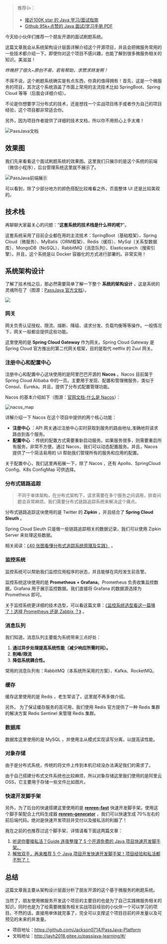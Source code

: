 > 推荐👍：
> - [接近100K star 的 Java 学习/面试指南](https://github.com/Snailclimb/JavaGuide)
> - [Github 95k+点赞的 Java 面试/学习手册.PDF](https://www.yuque.com/docs/share/f0c5ffbc-48b5-45f3-af66-2a5e6f212595)

今天给小伙伴们推荐一个朋友开源的面试刷题系统。

这篇文章我会从系统架构设计层面详解介绍这个开源项目，并且会把微服务常用的一些技术都介绍一下。即使你对这个项目不感兴趣，也能了解到很多微服务相关的知识。美滋滋！

_昨晚肝了很久~原创不易，若有帮助，求赞求转发啊！_

不得不说，这个刷题系统确实是有点东西，你真的值得拥有！首先，这是一个微服务的项目，其次这个系统涵盖了市面上常用的主流技术比如 SpringBoot、Spring Cloud 等等（后面会详细介绍）。

不论是你想要学习分布式的技术，还是想找一个实战项目练手或者作为自己的项目经验，这个项目都非常适合你。

另外，因为项目作者提供了详细的技术文档，所以你不用担心上手太难！

![PassJava文档](https://guide-blog-images.oss-cn-shenzhen.aliyuncs.com/2020-12-21/PassJava%E6%96%87%E6%A1%A3%E5%9C%B0%E5%9D%80.png)

## 效果图

我们先来看看这个面试刷题系统的效果图。这里我们只展示的是这个系统的前端（微信小程序），后台管理系统这里就不展示了。

![PassJava前端展示](https://guide-blog-images.oss-cn-shenzhen.aliyuncs.com/2020-12-21/PassJava%E5%89%8D%E7%AB%AF%E5%B1%95%E7%A4%BA.png)

可以看到，除了少部分地方的颜色搭配比较难看之外，页面整体 UI 还是比较美观的。

## 技术栈

再聊聊大家最关心的问题：“**这套系统的技术栈是什么样的呢?**”。

这套系统采用了目前企业都在用的主流技术：SpringBoot（基础框架）、Spring Cloud（微服务）、MyBatis（ORM框架）、Redis（缓存）、MySql（关系型数据库）、MongoDB（NoSQL）、RabbitMQ（消息队列）、Elasticsearch（搜索引擎）。并且，这个系统是以 Docker 容器化的方式进行部署的。非常实用！

## 系统架构设计

了解了技术栈之后，那必然需要简单了解一下整个 **系统的架构设计** ，这是系统的灵魂所在了（图源：[PassJava 官方文档](http://jayh2018.gitee.io/passjava-learning/#/01.项目简介/2.项目微服务架构图 "PassJava官方文档")）。

![](http://cdn.jayh.club/blog/20200407/scg1XhlvGbUV.png?imageslim)

### 网关

网关负责认证授权、限流、熔断、降级、请求分发、负载均衡等等操作。一般情况下，网关一般都会提供这些功能。

这里使用的是 **Spring Cloud Gateway** 作为网关。Spring Cloud Gateway 是 Spring Cloud 官方推出的第二代网关框架，目的是取代 netflix 的 Zuul 网关。

### 注册中心和配置中心

注册中心和配置中心这块使用的是阿里巴巴开源的 **Nacos** 。Nacos 目前属于 Spring Cloud Alibaba 中的一员。主要用于发现、配置和管理微服务，类似于 Consul、Eureka。并且，提供了分布式配置管理功能。

Nacos 的基本介绍如下（图源：[官网文档-什么是 Nacos](https://nacos.io/zh-cn/docs/what-is-nacos.html "官网文档-什么是 Nacos")）：

![nacos_map](https://guide-blog-images.oss-cn-shenzhen.aliyuncs.com/2020-12-21/nacosMap.jpg)

详解介绍一下 Nacos 在这个项目中提供的两个核心功能：

- **注册中心** ：API 网关通过注册中心实时获取到服务的路由地址,准确地将请求路由到各个服务。
- **配置中心** ：传统的配置方式需要重新启动服务。如果服务很多，则需要重启所有服务，非常不方便。通过 Nacos，我们可以动态配置服务。并且，Nacos 提供了一个简洁易用的 UI 帮助我们管理所有的服务和应用的配置。

关于配置中心，我们这里再拓展一下，除了 Nacos ，还有 Apollo、SpringCloud Config、K8s ConfigMap 可供选择。

### 分布式链路追踪

> 不同于单体架构，在分布式架构下，请求需要在多个服务之间调用，排查问题会非常麻烦。我们需要分布式链路追踪系统来解决这个痛点。

分布式链路追踪这块使用的是 Twitter 的 **Zipkin** ，并且结合了 **Spring Cloud Sleuth** 。

Spring Cloud Sleuth 只是做一些链路追踪相关的数据记录，我们可以使用 Zipkin Server 来处理这些数据。

相关阅读：[《40 张图看懂分布式追踪系统原理及实践》](https://mp.weixin.qq.com/s?__biz=Mzg2OTA0Njk0OA==&mid=2247492112&idx=3&sn=4eb100f4ecef98a475d7f7650c993222&chksm=cea1addbf9d624cdc0e868d3b72edf40a7a6880218ecb1a9ddbac50423d20dceceb8dca804f4&token=2007747701&lang=zh_CN#rd) 。

### 监控系统

监控系统可以帮助我们监控应用程序的状态，并且能够在风险发生前告警。

监控系统这块使用的是 **Prometheus + Grafana**。Prometheus 负责收集监控数据，Grafana 用于展示监控数据。我们直接将 Grafana 的数据源选择为 Prometheus 即可。

关于监控系统更详细的技术选型，可以看这篇文章：[《监控系统选型看这一篇够了！选择 Prometheus 还是 Zabbix ？》](https://mp.weixin.qq.com/s?__biz=Mzg2OTA0Njk0OA==&mid=2247490068&idx=2&sn=3ac42f6891fec8906230cc9e0ec28ba7&chksm=cea255dff9d5dcc9369c9c30eb55925cd16045d914cbfe194ea7d5630c3339630d731d654527&token=2007747701&lang=zh_CN#rd) 。

### 消息队列

我们知道，消息队列主要能为系统带来三点好处：

1. **通过异步处理提高系统性能（减少响应所需时间）。**
2. **削峰/限流**
3. **降低系统耦合性。**

常用的消息队列有：RabbitMQ（本系统所采用的方案）、Kafka、RocketMQ。

### 缓存

缓存这里使用的是 Redis ，老生常谈了，这里就不再多做介绍。

另外， 为了保证缓存服务的高可用，我们使用 Redis 官方提供了一种 Redis 集群的解决方案 Redis Sentinel 来管理 Redis 集群。

### 数据库

数据库这里使用的是 MySQL ，并使用主从模式实现读写分离，以提高读性能。

### 对象存储

由于是分布式系统，传统的将文件上传到本机已经没办法满足我们的需求了。

由于自己搭建分布式文件系统也比较麻烦，所以对象存储这里我们使用的是阿里云 OSS，它主要用于存储一些文件比如图片。

### 快速开发脚手架

另外，为了后台的快速搭建这里使用的是 **[renren-fast](https://gitee.com/renrenio/renren-fast "renren-fast")** 快速开发脚手架。使用这个脚手架配合上代码生成器 **[renren-generator](https://gitee.com/renrenio/renren-generator "renren-generator")** ，我们可以快速生成 70%左右的前后端代码。绝对是快速开发项目并交付以及接私活的利器了！

我在之前的也推荐过这个脚手架，详情请看下面这两篇文章：

1. [听说你要接私活？Guide 连夜整理了 5 个开源免费的 Java 项目快速开发脚手架。](https://mp.weixin.qq.com/s?__biz=Mzg2OTA0Njk0OA==&mid=2247487002&idx=1&sn=e9db79f1bbd561b3ead1c9475f8fd7f5&chksm=cea241d1f9d5c8c72fa33764208a26a26de5d2d3e4ac2a6794e0792ba779bb11414b3fd506e3&token=2007747701&lang=zh_CN#rd)
2. [解放双手，再来推荐 5 个 Java 项目开发快速开发脚手架！项目经验和私活都不愁了！](https://mp.weixin.qq.com/s?__biz=Mzg2OTA0Njk0OA==&mid=2247487467&idx=1&sn=c2d2bd28918b58d8646f1441791aeaaf&chksm=cea24020f9d5c9364afc22013fac3266fabffcaa370f708434a6a304274c6b1d8bce235b7a24&token=2007747701&lang=zh_CN#rd)

## 总结

这篇文章我主要从架构设计层面分析了朋友开源的这个基于微服务的刷题系统。

当然了，朋友使用微服务开发这个项目的主要目的也是为了自己实践微服务相关的知识，同时也是为了给需要微服务相关实战项目经验的小伙伴一个可以学习的项目。不然的话，直接用单体就完事了，完全可以支撑这个项目目前的并发量以及可预见的未来的并发量。

- 项目地址：https://github.com/Jackson0714/PassJava-Platform
- 文档地址：http://jayh2018.gitee.io/passjava-learning/#/

